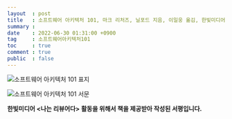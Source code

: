 ```yaml
---
layout  : post
title   : 소프트웨어 아키텍처 101, 마크 리처즈, 닐포드 지음, 이일웅 옮김, 한빛미디어, 2022
summary : 
date    : 2022-06-30 01:31:00 +0900
tag     : 소프트웨어아키텍처101
toc     : true
comment : true
public  : false
---
```


![소프트웨어 아키텍처 101 표지](https://user-images.githubusercontent.com/12782821/176475729-87ac7f29-6ada-4804-aded-066d763661a3.png)





![소프트웨어 아키텍처 101 서문](https://user-images.githubusercontent.com/12782821/176475922-d7ec71a0-62b2-4c63-8559-55ad16107146.jpg)





**한빛미디어 \<나는 리뷰어다\> 활동을 위해서 책을 제공받아 작성된 서평입니다.**
